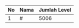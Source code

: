 | No | Nama            | Jumlah Level |
|----|-----------------|--------------|
| 1  | #    |    5006        |
